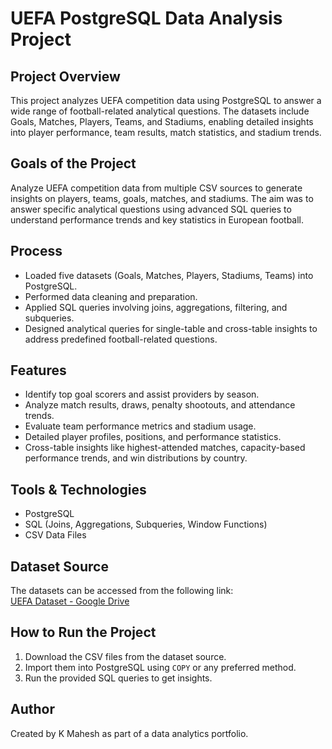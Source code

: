# UEFA PostgreSQL Data Analysis Project

## Project Overview
This project analyzes UEFA competition data using PostgreSQL to answer a wide range of football-related analytical questions. The datasets include Goals, Matches, Players, Teams, and Stadiums, enabling detailed insights into player performance, team results, match statistics, and stadium trends.

## Goals of the Project
Analyze UEFA competition data from multiple CSV sources to generate insights on players, teams, goals, matches, and stadiums. The aim was to answer specific analytical questions using advanced SQL queries to understand performance trends and key statistics in European football.

## Process
- Loaded five datasets (Goals, Matches, Players, Stadiums, Teams) into PostgreSQL.
- Performed data cleaning and preparation.
- Applied SQL queries involving joins, aggregations, filtering, and subqueries.
- Designed analytical queries for single-table and cross-table insights to address predefined football-related questions.

## Features
- Identify top goal scorers and assist providers by season.
- Analyze match results, draws, penalty shootouts, and attendance trends.
- Evaluate team performance metrics and stadium usage.
- Detailed player profiles, positions, and performance statistics.
- Cross-table insights like highest-attended matches, capacity-based performance trends, and win distributions by country.

## Tools & Technologies
- PostgreSQL
- SQL (Joins, Aggregations, Subqueries, Window Functions)
- CSV Data Files

## Dataset Source
The datasets can be accessed from the following link:  
[UEFA Dataset - Google Drive](https://drive.google.com/drive/folders/1wo-LFBqkH-6MmwxTMoefVKv1HrLIL3Xi)

## How to Run the Project
1. Download the CSV files from the dataset source.
2. Import them into PostgreSQL using `COPY` or any preferred method.
3. Run the provided SQL queries to get insights.

## Author
Created by K Mahesh as part of a data analytics portfolio.
